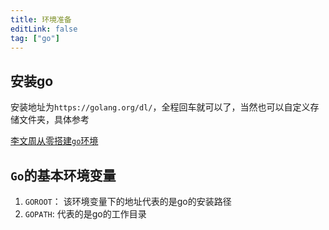 ```yaml
---
title: 环境准备
editLink: false
tag: ["go"]
---
```



## 安装go

安装地址为`https://golang.org/dl/`，全程回车就可以了，当然也可以自定义存储文件夹，具体参考

[李文周从零搭建`go`环境](https://www.liwenzhou.com/posts/Go/install_go_dev_old/)

## `Go`的基本环境变量

1. `GOROOT`： 该环境变量下的地址代表的是go的安装路径
2. `GOPATH`:  代表的是go的工作目录
